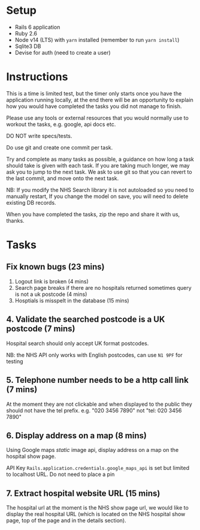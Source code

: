 # Setup

* Rails 6 application
* Ruby 2.6
* Node v14 (LTS) with `yarn` installed (remember to run `yarn install`)
* Sqlite3 DB
* Devise for auth (need to create a user)

# Instructions

This is a time is limited test, but the timer only starts once you have the application running locally, at the end there will be an opportunity to explain how you would have completed the tasks you did not manage to finish.

Please use any tools or external resources that you would normally use to workout the tasks, e.g. google, api docs etc.

DO NOT write specs/tests.

Do use git and create one commit per task.

Try and complete as many tasks as possible, a guidance on how long a task should take is given with each task. If you are taking much longer, we may ask you to jump to the next task. We ask to use git so that you can revert to the last commit, and move onto the next task.

NB: If you modify the NHS Search library it is not autoloaded so you need to manually restart, If you change the model on save, you will need to delete existing DB records.

When you have completed the tasks, zip the repo and share it with us, thanks.

# Tasks

## Fix known bugs (23 mins)

1. Logout link is broken (4 mins)
2. Search page breaks if there are no hospitals returned sometimes query is not a uk postcode (4 mins)
3. Hosptials is misspelt in the database (15 mins)

## 4. Validate the searched postcode is a UK postcode (7 mins)

Hospital search should only accept UK format postcodes.

NB: the NHS API only works with English postcodes, can use `N1 9PF` for testing

## 5. Telephone number needs to be a http call link (7 mins)

At the moment they are not clickable and when displayed to the public they
should not have the tel prefix. e.g. "020 3456 7890" not "tel: 020 3456 7890"

## 6. Display address on a map (8 mins)

Using Google maps *static* image api, display address on a map on the hospital show page.

API Key `Rails.application.credentials.google_maps_api` is set but limited to localhost URL.
Do not need to place a pin

## 7. Extract hospital website URL (15 mins)

The hospital url at the moment is the NHS show page url, we would like to display the
real hospital URL (which is located on the NHS hospital show page, top of the page and in the details section).
